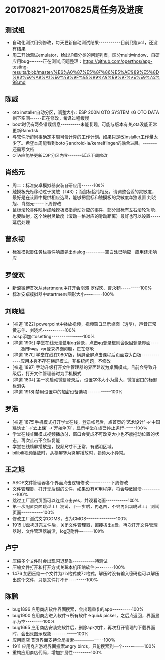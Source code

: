 # 20170821-20170825周任务及进度

## 测试组
- 自动化测试用例修改，每天更新自动测试结果-----------目前只跑pc1，还没有结果
- 周二开始测试emulator，给出详细分类的问题列表，区分multiwindow、自研应用bug-------正在测试,问题整理：https://github.com/openthos/app-testing-results/blob/master/%E6%A0%87%E5%87%86%E5%AE%89%E5%8D%93%E6%A8%A1%E6%8B%9F%E5%99%A8%E9%97%AE%E9%A2%98.md

## 陈威
- oto installer自动分区，调整大小 : ESP 200M   OTO SYSTEM 4G   OTO DATA 剩下空间------正在修改，编译过程缓慢
- boot时仍有两条错误信息----------未能复现，可能与版本有关,ota没能正常更新Ramdisk
- 与软件所的同事确定本周可信计算的工作计划，如果只是改installer工作量太少了。希望本周能看到boto与android-ia/kernelflinger的融合进展。-------还需写文档
- OTA应能够更新ESP分区内容-------延迟下周修改

## 肖络元
- 周二：标准安卓模拟器安装自研应用------100%
- 触摸板光标移动过于灵敏（T43）；而鼠标恰恰相反，请调整合适的灵敏度，最好是在设置中提供相应选项，能够把鼠标和触摸板的灵敏度单独设置  刘晓旭、肖络元-----下周修改
- 鼠标滚轮事件映射成触摸板双指滑动对应的事件，部分鼠标有左右滚轮功能，也要映射，这个映射灵敏度（滚动一格对应的滑动距离）最好也可以设置-----延后处理

## 曹永韧
- 标准模拟器任务栏事件响应弹出dialog----------空白处已响应，应用还未响应

## 罗俊欢
- 新浪微博首次从startmenu中打开会崩溃 罗俊欢、曹永韧----------100%
- 标准安卓模拟器中startmenu图形大小---------100%

## 刘晓旭
- [禅道 1822] powerpoint中播放视频，视频窗口显示桌面（透明），声音正常  黄志伟、刘晓旭-----------100%
- aosp添加otosetting----------------100%
- [禅道 1906] 学堂在线无法使用qq登录，点击qq登录框则会返回登录界面--------通用bug，qq登录界面问题，正在修改
- [禅道 1870] 学堂在线在0807版，横屏全屏点击课程后页面变为白板-------------应用本身不存在横屏模式，非系统问题，不修改
- [禅道 1897] 手动升级打开文件管理器的界面建议为桌面模式。目前会导致升级后，打开文件管理器时为手机模式
- [禅道 1804] 第一次启动微信登录后，设置字体大小为最大，微信窗口的标题栏消失
- [禅道 1918] 禁用设置中的加密设备选项------------100%

## 罗浩
- [禅道 1875]手机模式打开学堂在线，登录帐号后，点首页的‘艺术设计‘ ->‘中国建筑史‘ ->'去上课' ->‘开始学习‘，显示学堂在线已停止运行------100%
- 学堂在线桌面模式视频播放时，窗口会变成不可改变大小也不能拖动位置的状态，再次点击不会恢复能
- 学堂在线横屏播放是，视频尺寸不正常，有透明区域。
- bilibili视频播放时，从横屏转为竖屏播放时，视频大小异常。

## 王之旭
- ASOP文件管理器各个界面点击逻辑修改-----------下周修改
- 文件管理器，打开无后缀的文件，如果没有可用程序，将会导致崩溃-----------100%
- 跳过工厂测试页面可以连续点击yes，并观看动画-----------100%
- 第一次配置页面跳过工厂测试，下一步后，再返回，不会再出现跳过工厂测试页面-----------100%
- 修改工厂测试文字COMS，改为CMOS---------------100%
- 1915 U盘拷贝完文件后，关闭文件管理器，直接拔出u盘，再次打开文件管理器时，文件管理器崩溃，log见附件-------100%

## 卢宁
- 压缩多个文件时会出现闪退现象-----------待测试
- 压缩文件打开和打开方式关联本机压缩软件;---------100%
- 1476 加密压缩一个文件为zip格式或7z格式，解压时没有输入密码也可以解压出这个文件，只是文件打不开---------100%

## 陈鹏
- bug1896 应用商店软件界面搜索，会出现重复的app----------100%
- bug1900 应用商店进入软件->所有软件->quick picker，之后点返回，界面显示为空---------100%
- bug1665 应用商店安装完软件后，删除apk文件，再次打开管理的下载界面时，会出现图示现象-------------100%
- 应用商店 首页界面支持全局搜索---------------100%
- 1911 应用商店游戏界面搜索angry birds，只能搜索到一个-----------100%
- 重构应用商店代码，增加扩展性---------100%

